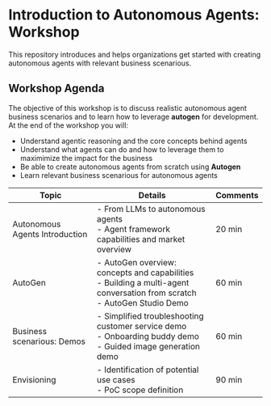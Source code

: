 # Introduction to Autonomous Agents: Workshop

This repository introduces and helps organizations get started with creating autonomous agents with relevant business scenarious.

## Workshop Agenda
The objective of this workshop is to discuss realistic autonomous agent business scenarios and to learn how to leverage **autogen** for development. At the end of the workshop you will:

- Understand agentic reasoning and the core concepts behind agents
- Understand what agents can do and how to leverage them to maximimize the impact for the business
- Be able to create autonomous agents from scratch using **Autogen**
- Learn relevant business scenarious for autonomous agents

| Topic                          | Details                                                                                                                | Comments |
|--------------------------------|------------------------------------------------------------------------------------------------------------------------|----------|
| Autonomous Agents Introduction | - From LLMs to autonomous agents <br> - Agent framework capabilities and market overview                                    | 20 min   |
| AutoGen                        | - AutoGen overview: concepts and capabilities <br> - Building a multi-agent conversation from scratch <br> - AutoGen Studio Demo | 60 min   |
| Business scenarious: Demos     |  - Simplified troubleshooting customer service demo <br> - Onboarding buddy demo <br> - Guided image generation demo              | 60 min   |
| Envisioning                    | - Identification of potential use cases <br> - PoC scope definition                                                         | 90 min   |
